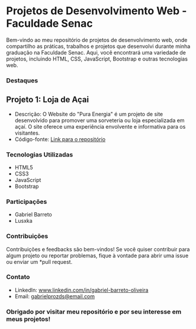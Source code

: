 # Projetos de Desenvolvimento Web - Faculdade Senac

Bem-vindo ao meu repositório de projetos de desenvolvimento web, onde compartilho as práticas, trabalhos e projetos que desenvolvi durante minha graduação na Faculdade Senac. Aqui, você encontrará uma variedade de projetos, incluindo HTML, CSS, JavaScript, Bootstrap e outras tecnologias web.

### Destaques

## Projeto 1: Loja de Açai

- Descrição: O Website do "Pura Energia" é um projeto de site desenvolvido para promover uma sorveteria ou loja especializada em açaí. O site oferece uma experiência envolvente e informativa para os visitantes. 
- Código-fonte: [Link para o repositório]([https://github.com/Barreto0620/Senac/commit/6c650ee498386da55005cd57f3a8f711bb828f24](https://github.com/Barreto0620/Senac/blob/49efc31c5aff016897e97fd206bf658f1e4c31ef/Projeto%20P.I/index.html))

### Tecnologias Utilizadas

- HTML5
- CSS3
- JavaScript
- Bootstrap

### Participações

- Gabriel Barreto
- Lusxka

### Contribuições
Contribuições e feedbacks são bem-vindos! Se você quiser contribuir para algum projeto ou reportar problemas, fique à vontade para abrir uma issue ou enviar um *pull request.

### Contato
- LinkedIn: www.linkedin.com/in/gabriel-barreto-oliveira
- Email: gabrielprozds@email.com


### Obrigado por visitar meu repositório e por seu interesse em meus projetos!
